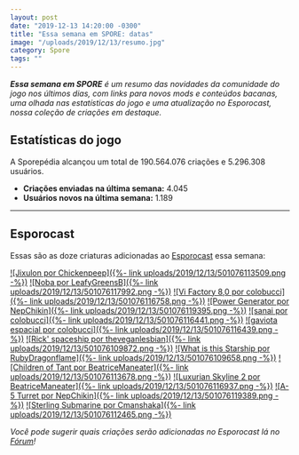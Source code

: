 ```yaml
---
layout: post
date: "2019-12-13 14:20:00 -0300"
title: "Essa semana em SPORE: datas"
image: "/uploads/2019/12/13/resumo.jpg"
category: Spore
tags: ""
---
```


_**Essa semana em SPORE** é um resumo das novidades da comunidade do jogo nos últimos dias, com links para novos mods e conteúdos bacanas, uma olhada nas estatísticas do jogo e uma atualização no Esporocast, nossa coleção de criações em destaque._

## Estatísticas do jogo

A Sporepédia alcançou um total de 190.564.076 criações e 5.296.308 usuários.

- **Criações enviadas na última semana:** 4.045
- **Usuários novos na última semana:** 1.189

***

## Esporocast

Essas são as doze criaturas adicionadas ao [Esporocast](http://www.spore.com/sporepedia#qry=ssc-501057576550) essa semana:

[![Jixulon por Chickenpeep]({%- link uploads/2019/12/13/501076113509.png -%})](http://www.spore.com/sporepedia#qry=sast-501076113509%3Assc-501057576550)
[![Noba por LeafyGreensB]({%- link uploads/2019/12/13/501076117992.png -%})](http://www.spore.com/sporepedia#qry=sast-501076117992%3Assc-501057576550)
[![Vi Factory 8,0 por colobucci]({%- link uploads/2019/12/13/501076116758.png -%})](http://www.spore.com/sporepedia#qry=sast-501076116758%3Assc-501057576550)
[![Power Generator por NepChikin]({%- link uploads/2019/12/13/501076119395.png -%})](http://www.spore.com/sporepedia#qry=sast-501076119395%3Assc-501057576550)
[![sanai por colobucci]({%- link uploads/2019/12/13/501076116441.png -%})](http://www.spore.com/sporepedia#qry=sast-501076116441%3Assc-501057576550)
[![gaviota espacial por colobucci]({%- link uploads/2019/12/13/501076116439.png -%})](http://www.spore.com/sporepedia#qry=sast-501076116439%3Assc-501057576550)
[![Rick' spaceship por theveganlesbian]({%- link uploads/2019/12/13/501076109872.png -%})](http://www.spore.com/sporepedia#qry=sast-501076109872%3Assc-501057576550)
[![What is this Starship por RubyDragonflame]({%- link uploads/2019/12/13/501076109658.png -%})](http://www.spore.com/sporepedia#qry=sast-501076109658%3Assc-501057576550)
[![Children of Tant por BeatriceManeater]({%- link uploads/2019/12/13/501076113678.png -%})](http://www.spore.com/sporepedia#qry=sast-501076113678%3Assc-501057576550)
[![Luxurian Skyline 2 por BeatriceManeater]({%- link uploads/2019/12/13/501076116937.png -%})](http://www.spore.com/sporepedia#qry=sast-501076116937%3Assc-501057576550)
[![A-5 Turret por NepChikin]({%- link uploads/2019/12/13/501076119389.png -%})](http://www.spore.com/sporepedia#qry=sast-501076119389%3Assc-501057576550)
[![Sterling Submarine por Cmanshaka]({%- link uploads/2019/12/13/501076112465.png -%})](http://www.spore.com/sporepedia#qry=sast-501076112465%3Assc-501057576550)
  
_Você pode sugerir quais criações serão adicionadas no Esporocast lá no [Fórum](https://forum.esporo.net/d/18-conheca-o-esporocast)!_
